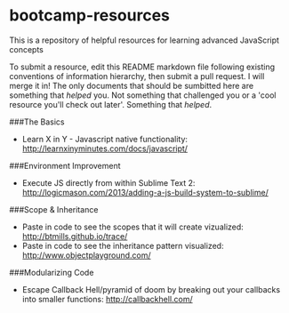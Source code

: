 bootcamp-resources
==================

This is a repository of helpful resources for learning advanced JavaScript concepts

To submit a resource, edit this README markdown file following existing conventions of information hierarchy, then submit a pull request. I will merge it in! The only documents that should be sumbitted here are something that *helped* you. Not something that challenged you or a 'cool resource you'll check out later'. Something that _helped_.

###The Basics
* Learn X in Y - Javascript native functionality: http://learnxinyminutes.com/docs/javascript/

###Environment Improvement
* Execute JS directly from within Sublime Text 2: http://logicmason.com/2013/adding-a-js-build-system-to-sublime/

###Scope & Inheritance
* Paste in code to see the scopes that it will create vizualized: http://btmills.github.io/trace/
* Paste in code to see the inheritance pattern visualized: http://www.objectplayground.com/

###Modularizing Code
* Escape Callback Hell/pyramid of doom by breaking out your callbacks into smaller functions: http://callbackhell.com/
